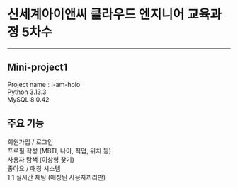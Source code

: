 # 신세계아이앤씨 클라우드 엔지니어 교육과정 5차수
---
## Mini-project1 <br>
Project name : I-am-holo <br>
Python 3.13.3 <br>
MySQL 8.0.42 <br>

## 주요 기능 <br>
회원가입 / 로그인 <br>
프로필 작성 (MBTI, 나이, 직업, 위치 등) <br>
사용자 탐색 (이상형 찾기) <br>
좋아요 / 매칭 시스템 <br>
1:1 실시간 채팅 (매칭된 사용자끼리만) <br>
